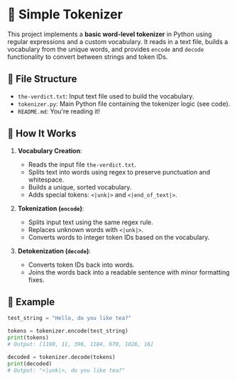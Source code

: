 # 🧠 Simple Tokenizer

This project implements a **basic word-level tokenizer** in Python using regular expressions and a custom vocabulary. It reads in a text file, builds a vocabulary from the unique words, and provides `encode` and `decode` functionality to convert between strings and token IDs.

## 📄 File Structure

- `the-verdict.txt`: Input text file used to build the vocabulary.
- `tokenizer.py`: Main Python file containing the tokenizer logic (see code).
- `README.md`: You're reading it!

## 🚀 How It Works

1. **Vocabulary Creation**:
   - Reads the input file `the-verdict.txt`.
   - Splits text into words using regex to preserve punctuation and whitespace.
   - Builds a unique, sorted vocabulary.
   - Adds special tokens: `<|unk|>` and `<|end_of_text|>`.

2. **Tokenization (`encode`)**:
   - Splits input text using the same regex rule.
   - Replaces unknown words with `<|unk|>`.
   - Converts words to integer token IDs based on the vocabulary.

3. **Detokenization (`decode`)**:
   - Converts token IDs back into words.
   - Joins the words back into a readable sentence with minor formatting fixes.

## 🧪 Example

```python
test_string = "Hello, do you like tea?"

tokens = tokenizer.encode(test_string)
print(tokens)
# Output: [1190, 11, 396, 1184, 670, 1026, 16]

decoded = tokenizer.decode(tokens)
print(decoded)
# Output: "<|unk|>, do you like tea?"
